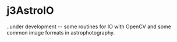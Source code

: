 # j3AstroIO

..under development -- some routines for IO with OpenCV and some common image formats in astrophotography.
